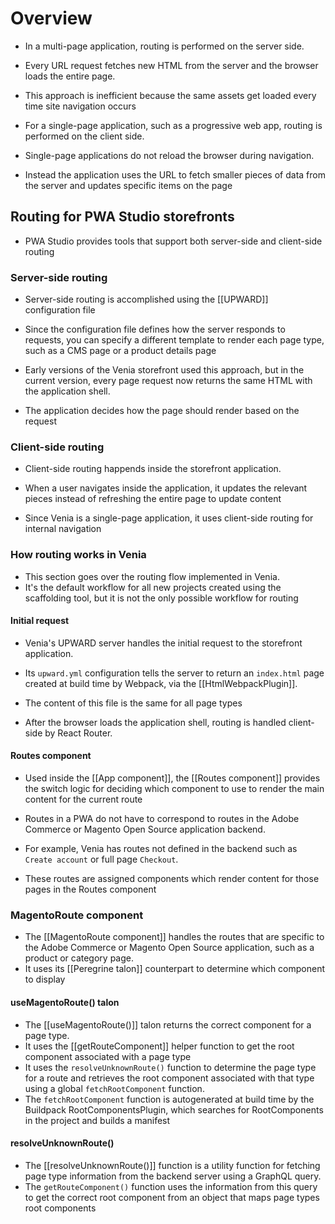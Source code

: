 # Overview

- In a multi-page application, routing is performed on the server side.
- Every URL request fetches new HTML from the server and the browser loads the entire page.
- This approach is inefficient because the same assets get loaded every time site navigation occurs

- For a single-page application, such as a progressive web app, routing is performed on the client side.
- Single-page applications do not reload the browser during navigation. 
- Instead the application uses the URL to fetch smaller pieces of data from the server and updates specific items on the page

## Routing for PWA Studio storefronts

- PWA Studio provides tools that support both server-side and client-side routing 

### Server-side routing 

- Server-side routing is accomplished using the [[UPWARD]] configuration file
- Since the configuration file defines how the server responds to requests, you can specify a different template to render each page type, such as a CMS page or a product details page

- Early versions of the Venia storefront used this approach, but in the current version, every page request now returns the same HTML with the application shell.
- The application decides how the page should render based on the request

### Client-side routing

- Client-side routing happends inside the storefront application.
- When a user navigates inside the application, it updates the relevant pieces instead of refreshing the entire page to update content

- Since Venia is a single-page application, it uses client-side routing for internal navigation

### How routing works in Venia

- This section goes over the routing flow implemented in Venia. 
- It's the default workflow for all new projects created using the scaffolding tool, but it is not the only possible workflow for routing

#### Initial request

- Venia's UPWARD server handles the initial request to the storefront application.
- Its `upward.yml` configuration tells the server to return an `index.html` page created at build time by Webpack, via the [[HtmlWebpackPlugin]].
- The content of this file is the same for all page types

- After the browser loads the application shell, routing is handled client-side by React Router.

#### Routes component

- Used inside the [[App component]], the [[Routes component]] provides the switch logic for deciding which component to use to render the main content for the current route

- Routes in a PWA do not have to correspond to routes in the Adobe Commerce or Magento Open Source application backend.
- For example, Venia has routes not defined in the backend such as `Create account` or full page `Checkout`.
- These routes are assigned components which render content for those pages in the Routes component

### MagentoRoute component

- The [[MagentoRoute component]] handles the routes that are specific to the Adobe Commerce or Magento Open Source application, such as a product or category page.
- It uses its [[Peregrine talon]] counterpart to determine which component to display

#### useMagentoRoute() talon

- The [[useMagentoRoute()]] talon returns the correct component for a page type.
- It uses the [[getRouteComponent]] helper function to get the root component associated with a page type
- It uses the `resolveUnknownRoute()` function to determine the page type for a route and retrieves the root component associated with that type using a global `fetchRootComponent` function. 
- The `fetchRootComponent` function is autogenerated at build time by the Buildpack RootComponentsPlugin, which searches for RootComponents in the project and builds a manifest

#### resolveUnknownRoute()

- The [[resolveUnknownRoute()]] function is a utility function for fetching page type information from the backend server using a GraphQL query.
- The `getRouteComponent()` function uses the information from this query to get the correct root component from an object that maps page types root components
